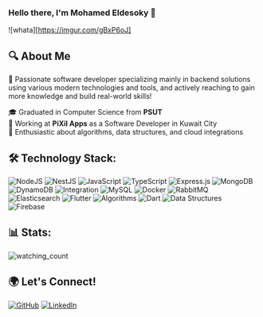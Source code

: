 ### Hello there, I'm Mohamed Eldesoky 👋
![whata][https://imgur.com/gBxP6oJ]
## 🔍 About Me

🔧 Passionate software developer specializing mainly in backend solutions using various modern technologies and tools, and actively reaching to gain more knowledge and build real-world skills!

🎓 Graduated in Computer Science from **PSUT**  
🚀 Working at **PiXil Apps** as a Software Developer in Kuwait City         
🌱 Enthusiastic about algorithms, data structures, and cloud integrations

## 🛠️ Technology Stack:

![NodeJS](https://img.shields.io/badge/-NodeJS-339933?style=for-the-badge&logo=Node.js&logoColor=white)
![NestJS](https://img.shields.io/badge/-NestJS-E0234E?style=for-the-badge&logo=NestJS&logoColor=white)
![JavaScript](https://img.shields.io/badge/-JavaScript-F7DF1E?style=for-the-badge&logo=javascript&logoColor=black)
![TypeScript](https://img.shields.io/badge/-TypeScript-3178C6?style=for-the-badge&logo=typescript&logoColor=white)
![Express.js](https://img.shields.io/badge/-Express.js-404D59?style=for-the-badge)
![MongoDB](https://img.shields.io/badge/-MongoDB-47A248?style=for-the-badge&logo=mongodb&logoColor=white)
![DynamoDB](https://img.shields.io/badge/-DynamoDB-4053D6?style=for-the-badge&logo=amazon-aws&logoColor=white)
![Integration](https://img.shields.io/badge/-Lambda-FF9900?style=for-the-badge&logo=amazon-aws&logoColor=white)
![MySQL](https://img.shields.io/badge/-MySQL-4479A1?style=for-the-badge&logo=mysql&logoColor=white)
![Docker](https://img.shields.io/badge/-Docker-2496ED?style=for-the-badge&logo=docker&logoColor=white)
![RabbitMQ](https://img.shields.io/badge/-RabbitMQ-FF6600?style=for-the-badge&logo=rabbitmq&logoColor=white)
![Elasticsearch](https://img.shields.io/badge/-Elasticsearch-005571?style=for-the-badge&logo=elasticsearch&logoColor=white)
![Flutter](https://img.shields.io/badge/-Flutter-02569B?style=for-the-badge&logo=flutter&logoColor=white)
![Algorithms](https://img.shields.io/badge/-Algorithms-000000?style=for-the-badge)
![Dart](https://img.shields.io/badge/-Dart-0175C2?style=for-the-badge&logo=dart&logoColor=white)
![Data Structures](https://img.shields.io/badge/-Data%20Structures-000000?style=for-the-badge)
![Firebase](https://img.shields.io/badge/-Firebase-FFCA28?style=for-the-badge&logo=firebase&logoColor=white)

## 📊 Stats:

<img src="https://widgetbite.com/stats/{moheldesoqy}" alt="watching_count" />


## 🌍 Let's Connect!
[![GitHub](https://img.shields.io/badge/-GitHub-181717?style=flat-square&logo=github)](https://github.com/moheldesoqy)
[![LinkedIn](https://img.shields.io/badge/-LinkedIn-0077B5?style=flat-square&logo=linkedin&logoColor=white)](https://www.linkedin.com/in/mohamed-eldesoky1/)
<!--
**moheldesoqy/moheldesoqy** is a ✨ _special_ ✨ repository because its `README.md` (this file) appears on your GitHub profile.

Here are some ideas to get you started:

- 🔭 I’m currently working on ...
- 🌱 I’m currently learning ...
- 👯 I’m looking to collaborate on ...
- 🤔 I’m looking for help with ...
- 💬 Ask me about ...
- 📫 How to reach me: ...
- 😄 Pronouns: ...
- ⚡ Fun fact: ...
